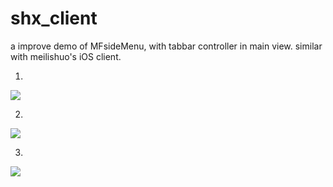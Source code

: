 shx_client
==========

a improve demo of MFsideMenu, with tabbar controller in main view.
similar with meilishuo's iOS client.

1.
[![](https://github.com/oday0311/shx_client/blob/master/IMG_0745.PNG)](https://github.com/oday0311/shx_client/blob/master/IMG_0745.PNG)

2. 

[![](https://github.com/oday0311/shx_client/blob/master/IMG_0746.png)](https://github.com/oday0311/shx_client/blob/master/IMG_0746.png)

3. 

[![](https://github.com/oday0311/shx_client/blob/master/IMG_0745.png)](https://github.com/oday0311/shx_client/blob/master/IMG_0746.png)